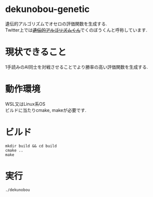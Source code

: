 # dekunobou-genetic
遺伝的アルゴリズムでオセロの評価関数を生成する.  
Twitter上では<del>[遺伝的アルゴリズムくん](https://twitter.com/jj1guj/status/1398257722638835717?s=20)</del>でくのぼうくんと呼称しています.
# 現状できること
1手読みのAI同士を対戦させることでより勝率の高い評価関数を生成する.  
# 動作環境
WSL又はLinux系OS  
ビルドに当たりcmake, makeが必要です.
# ビルド
```
mkdir build && cd build
cmake ..
make
```
# 実行
```
./dekunobou
```

